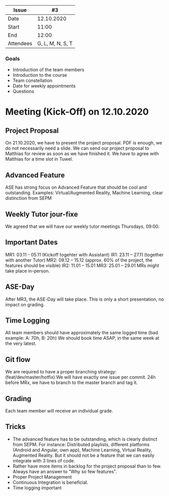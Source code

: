 
| Issue| #3 |
| ------ | ------ |
| Date | 12.10.2020 |
| Start | 11:00 |
| End | 12:00 |
| Attendees | G, L, M, N, S, T |

### Goals
- Introduction of the team members
- Introduction to the course
- Team constellation
- Date for weekly appointments
- Questions

# Meeting (Kick-Off) on 12.10.2020

## Project Proposal
On 21.10.2020, we have to present the project proposal. PDF is enough, we do not necessarily need a slide.
We can send our project proposal to Matthias for review as soon as we have finished it. We have to agree with Matthias for a time slot in Tuwel.

## Advanced Feature
ASE has strong focus on Advanced Feature that should be cool and outstanding.
Examples: Virtual/Augmented Reality, Machine Learning, clear distinction from SEPM

## Weekly Tutor jour-fixe
We agreed that we will have our weekly tutor meetings Thursdays, 09:00.

## Important Dates
MR1: 03.11 - 05.11 (Kickoff togehter with Assistant)
IR1: 23.11 – 27.11 (together with another Tutor)
MR2: 09.12 – 15.12 (approx. 60% of the project, the features should be visible)
IR2: 11.01 – 15.01
MR3: 25.01 – 29.01
MRs might take place in-person.

## ASE-Day
After MR3, the ASE-Day will take place. This is only a short presentation, no impact on grading.

## Time Logging
All team members should have approximately the same logged time (bad example: A: 70h, B: 20h)
We should book time ASAP, in the same week at the very latest.

## Git flow
We are required to have a proper branching strategy: (feat/dev/master/hotfix)
We will have exactly one issue per commit.
24h before MRx, we have to branch to the master branch and tag it.

## Grading
Each team member will receive an individual grade.

## Tricks
- The advanced feature has to be outstanding, which is clearly distinct from SEPM. For instance: Distributed playlists, different platforms (Android and Angular, own app), Machine Learning, Virtual Reality, Augmented Reality. But it should not be a feature that we can easily integrate with 3 lines of code.
- Rather have more items in backlog for the project proposal than to few. Always have an answer to "Why so few features".
- Proper Project Management
- Continuous Integration is beneficial.
- Time logging important
